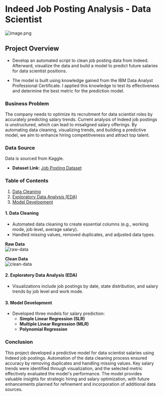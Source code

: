 # Indeed Job Posting Analysis - Data Scientist

![image.png](img/indeedlogo.png)

## Project Overview

- Develop an automated script to clean job posting data from Indeed. Afterward, visualize the data and build a model to predict future salaries for data scientist positions.

- The model is built using knowledge gained from the IBM Data Analyst Professional Certificate. I applied this knowledge to test its effectiveness and determine the best metric for the prediction model.

### Business Problem

The company needs to optimize its recruitment for data scientist roles by accurately predicting salary trends. Current analysis of Indeed job postings is unstructured, which can lead to misaligned salary offerings. By automating data cleaning, visualizing trends, and building a predictive model, we aim to enhance hiring competitiveness and attract top talent.

### Data Source
Data is sourced from Kaggle.

- **Dataset Link:** [Job Posting Dataset](https://www.kaggle.com/datasets/yusufolonade/data-science-job-postings-indeed-usa)

### Table of Contents

1. [Data Cleaning](#1-data-cleaning)
2. [Exploratory Data Analysis (EDA)](#2-exploratory-data-analysis-eda)
3. [Model Development](#3-model-development)

#### 1. Data Cleaning

- Automated data cleaning to create essential columns (e.g., working mode, job level, average salary).
- Handled missing values, removed duplicates, and adjusted data types.

__Raw Data__  
![raw-data](img/raw_data.png)

__Clean Data__  
![clean-data](img/clean_data.png)

#### 2. Exploratory Data Analysis (EDA)

- Visualizations include job postings by date, state distribution, and salary trends by job level and work mode.

#### 3. Model Development

- Developed three models for salary prediction:
  - **Simple Linear Regression (SLR)**
  - **Multiple Linear Regression (MLR)**
  - **Polynomial Regression**

### Conclusion

This project developed a predictive model for data scientist salaries using Indeed job postings. Automation of the data cleaning process ensured accuracy by removing duplicates and handling missing values. Key salary trends were identified through visualization, and the selected metric effectively evaluated the model's performance. The model provides valuable insights for strategic hiring and salary optimization, with future enhancements planned for refinement and incorporation of additional data sources.